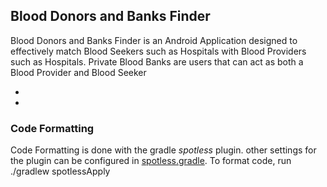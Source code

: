 ## Blood Donors and Banks Finder
Blood Donors and Banks Finder is an Android Application designed to effectively match Blood Seekers such as Hospitals with Blood Providers such as Hospitals.
Private Blood Banks are users that can act as both a Blood Provider and Blood Seeker

-


-
### Code Formatting
Code Formatting is done with the gradle *spotless* plugin. other settings for the plugin can be configured in [spotless.gradle](spotless.gradle). To format code, run ./gradlew spotlessApply

